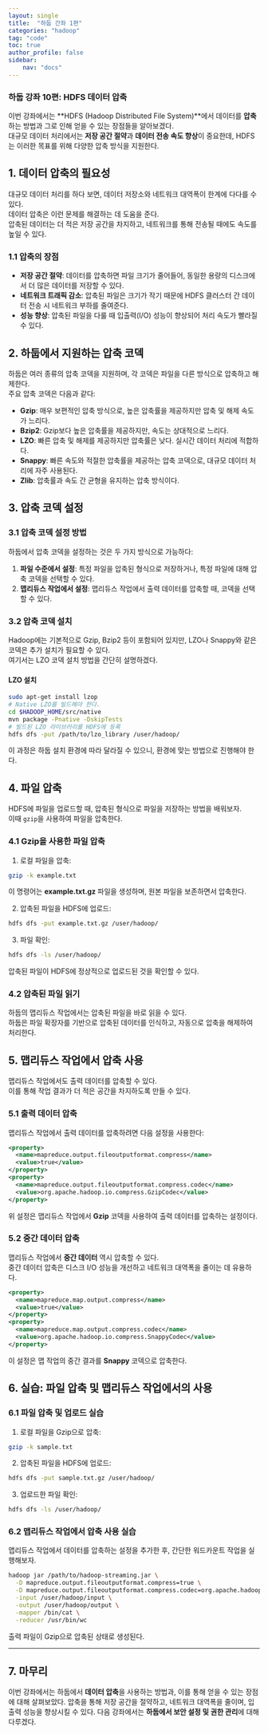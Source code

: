 ```yaml
---
layout: single
title:  "하둡 간좌 1편"
categories: "hadoop"
tag: "code"
toc: true
author_profile: false
sidebar:
    nav: "docs"
---
```


### 하둡 강좌 10편: **HDFS 데이터 압축**  
이번 강좌에서는 **HDFS (Hadoop Distributed File System)**에서 데이터를 **압축**하는 방법과 그로 인해 얻을 수 있는 장점들을 알아보겠다.  
대규모 데이터 처리에서는 **저장 공간 절약**과 **데이터 전송 속도 향상**이 중요한데, HDFS는 이러한 목표를 위해 다양한 압축 방식을 지원한다.  

## 1. 데이터 압축의 필요성  
대규모 데이터 처리를 하다 보면, 데이터 저장소와 네트워크 대역폭이 한계에 다다를 수 있다.  
데이터 압축은 이런 문제를 해결하는 데 도움을 준다.  
압축된 데이터는 더 적은 저장 공간을 차지하고, 네트워크를 통해 전송될 때에도 속도를 높일 수 있다.  

### 1.1 압축의 장점  
- **저장 공간 절약**: 데이터를 압축하면 파일 크기가 줄어들어, 동일한 용량의 디스크에서 더 많은 데이터를 저장할 수 있다.  
- **네트워크 트래픽 감소**: 압축된 파일은 크기가 작기 때문에 HDFS 클러스터 간 데이터 전송 시 네트워크 부하를 줄여준다.  
- **성능 향상**: 압축된 파일을 다룰 때 입출력(I/O) 성능이 향상되어 처리 속도가 빨라질 수 있다.  

## 2. 하둡에서 지원하는 압축 코덱  
하둡은 여러 종류의 압축 코덱을 지원하며, 각 코덱은 파일을 다른 방식으로 압축하고 해제한다.  
주요 압축 코덱은 다음과 같다:  
- **Gzip**: 매우 보편적인 압축 방식으로, 높은 압축률을 제공하지만 압축 및 해제 속도가 느리다.  
- **Bzip2**: Gzip보다 높은 압축률을 제공하지만, 속도는 상대적으로 느리다.  
- **LZO**: 빠른 압축 및 해제를 제공하지만 압축률은 낮다. 실시간 데이터 처리에 적합하다.  
- **Snappy**: 빠른 속도와 적절한 압축률을 제공하는 압축 코덱으로, 대규모 데이터 처리에 자주 사용된다.  
- **Zlib**: 압축률과 속도 간 균형을 유지하는 압축 방식이다.  

## 3. 압축 코덱 설정  
### 3.1 압축 코덱 설정 방법  
하둡에서 압축 코덱을 설정하는 것은 두 가지 방식으로 가능하다:  
1. **파일 수준에서 설정**: 특정 파일을 압축된 형식으로 저장하거나, 특정 파일에 대해 압축 코덱을 선택할 수 있다.  
2. **맵리듀스 작업에서 설정**: 맵리듀스 작업에서 출력 데이터를 압축할 때, 코덱을 선택할 수 있다.  

### 3.2 압축 코덱 설치  
Hadoop에는 기본적으로 Gzip, Bzip2 등이 포함되어 있지만, LZO나 Snappy와 같은 코덱은 추가 설치가 필요할 수 있다.  
여기서는 LZO 코덱 설치 방법을 간단히 설명하겠다.  

#### LZO 설치  
```bash
sudo apt-get install lzop
# Native LZO를 빌드해야 한다.
cd $HADOOP_HOME/src/native
mvn package -Pnative -DskipTests
# 빌드된 LZO 라이브러리를 HDFS에 등록
hdfs dfs -put /path/to/lzo_library /user/hadoop/
```  
이 과정은 하둡 설치 환경에 따라 달라질 수 있으니, 환경에 맞는 방법으로 진행해야 한다.  

## 4. 파일 압축  
HDFS에 파일을 업로드할 때, 압축된 형식으로 파일을 저장하는 방법을 배워보자.  
이때 `gzip`을 사용하여 파일을 압축한다.  

### 4.1 Gzip을 사용한 파일 압축  
  1. 로컬 파일을 압축:  
  ```bash
  gzip -k example.txt
  ```  
  이 명령어는 **example.txt.gz** 파일을 생성하며, 원본 파일을 보존하면서 압축한다.  

  2. 압축된 파일을 HDFS에 업로드:  
  ```bash
  hdfs dfs -put example.txt.gz /user/hadoop/
  ```  

  3. 파일 확인:  
  ```bash
  hdfs dfs -ls /user/hadoop/
  ```  

압축된 파일이 HDFS에 정상적으로 업로드된 것을 확인할 수 있다.  

### 4.2 압축된 파일 읽기  
하둡의 맵리듀스 작업에서는 압축된 파일을 바로 읽을 수 있다.  
하둡은 파일 확장자를 기반으로 압축된 데이터를 인식하고, 자동으로 압축을 해제하여 처리한다.  

## 5. 맵리듀스 작업에서 압축 사용  
맵리듀스 작업에서도 출력 데이터를 압축할 수 있다.  
이를 통해 작업 결과가 더 적은 공간을 차지하도록 만들 수 있다.  

### 5.1 출력 데이터 압축  
맵리듀스 작업에서 출력 데이터를 압축하려면 다음 설정을 사용한다:  
```xml
<property>
  <name>mapreduce.output.fileoutputformat.compress</name>
  <value>true</value>
</property>
<property>
  <name>mapreduce.output.fileoutputformat.compress.codec</name>
  <value>org.apache.hadoop.io.compress.GzipCodec</value>
</property>
```  
위 설정은 맵리듀스 작업에서 **Gzip** 코덱을 사용하여 출력 데이터를 압축하는 설정이다.  

### 5.2 중간 데이터 압축  
맵리듀스 작업에서 **중간 데이터** 역시 압축할 수 있다.  
중간 데이터 압축은 디스크 I/O 성능을 개선하고 네트워크 대역폭을 줄이는 데 유용하다.  
```xml
<property>
  <name>mapreduce.map.output.compress</name>
  <value>true</value>
</property>
<property>
  <name>mapreduce.map.output.compress.codec</name>
  <value>org.apache.hadoop.io.compress.SnappyCodec</value>
</property>
```  
이 설정은 맵 작업의 중간 결과를 **Snappy** 코덱으로 압축한다.  

## 6. 실습: 파일 압축 및 맵리듀스 작업에서의 사용  
### 6.1 파일 압축 및 업로드 실습  
  1. 로컬 파일을 Gzip으로 압축:  
  ```bash
  gzip -k sample.txt
  ```  

  2. 압축된 파일을 HDFS에 업로드:  
  ```bash
  hdfs dfs -put sample.txt.gz /user/hadoop/
  ```  

  3. 업로드한 파일 확인:  
  ```bash
  hdfs dfs -ls /user/hadoop/
  ```  

### 6.2 맵리듀스 작업에서 압축 사용 실습  
맵리듀스 작업에서 데이터를 압축하는 설정을 추가한 후, 간단한 워드카운트 작업을 실행해보자.  
```bash
hadoop jar /path/to/hadoop-streaming.jar \
  -D mapreduce.output.fileoutputformat.compress=true \
  -D mapreduce.output.fileoutputformat.compress.codec=org.apache.hadoop.io.compress.GzipCodec \
  -input /user/hadoop/input \
  -output /user/hadoop/output \
  -mapper /bin/cat \
  -reducer /usr/bin/wc
```  
출력 파일이 Gzip으로 압축된 상태로 생성된다.  

---

## 7. 마무리  
이번 강좌에서는 하둡에서 **데이터 압축**을 사용하는 방법과, 이를 통해 얻을 수 있는 장점에 대해 살펴보았다. 압축을 통해 저장 공간을 절약하고, 네트워크 대역폭을 줄이며, 입출력 성능을 향상시킬 수 있다. 다음 강좌에서는 **하둡에서 보안 설정 및 권한 관리**에 대해 다루겠다.  